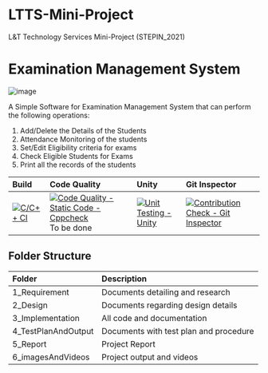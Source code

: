 # LTTS-Mini-Project
L&amp;T Technology Services Mini-Project (STEPIN_2021)

# Examination Management System
![image](https://user-images.githubusercontent.com/65846052/114353231-68bde680-9b8a-11eb-9c79-d00e7f4b3a9f.png)

A Simple Software for Examination Management System that can perform the following operations:
1. Add/Delete the Details of the Students
2. Attendance Monitoring of the students
3. Set/Edit Eligibility criteria for exams
4. Check Eligible Students for Exams
5. Print all the records of the students

|Build    |Code Quality     |Unity   |Git Inspector|
|:--------|:----------------|:--------|:-----------|
|[![C/C++ CI](https://github.com/vinaybc/LTTS-Mini-Project/actions/workflows/c-cpp.yml/badge.svg)](https://github.com/vinaybc/LTTS-Mini-Project/actions/workflows/c-cpp.yml)|[![Code Quality - Static Code - Cppcheck](https://github.com/vinaybc/LTTS-Mini-Project/actions/workflows/cppcheck.yml/badge.svg)](https://github.com/vinaybc/LTTS-Mini-Project/actions/workflows/cppcheck.yml)To be done|[![Unit Testing - Unity](https://github.com/vinaybc/LTTS-Mini-Project/actions/workflows/unity.yml/badge.svg)](https://github.com/vinaybc/LTTS-Mini-Project/actions/workflows/unity.yml) |[![Contribution Check - Git Inspector](https://github.com/vinaybc/LTTS-Mini-Project/actions/workflows/gitinspector.yml/badge.svg)](https://github.com/vinaybc/LTTS-Mini-Project/actions/workflows/gitinspector.yml) |

## Folder Structure
|Folder|Description|
|:-----|:----------|
|1_Requirement|Documents detailing and research|
|2_Design|Documents regarding design details|
|3_Implementation|All code and documentation|
|4_TestPlanAndOutput|Documents with test plan and procedure|
|5_Report|Project Report|
|6_imagesAndVideos|Project output and videos|


